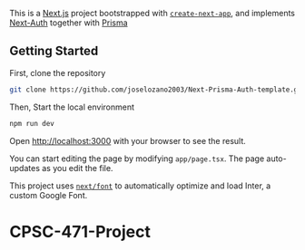 This is a [Next.js](https://nextjs.org/) project bootstrapped with [`create-next-app`](https://github.com/vercel/next.js/tree/canary/packages/create-next-app), and implements [Next-Auth](https://next-auth.js.org) together with [Prisma](https://www.prisma.io)

## Getting Started

First, clone the repository

```bash
git clone https://github.com/joselozano2003/Next-Prisma-Auth-template.git

```

Then, Start the local environment

```bash
npm run dev
```

Open [http://localhost:3000](http://localhost:3000) with your browser to see the result.

You can start editing the page by modifying `app/page.tsx`. The page auto-updates as you edit the file.

This project uses [`next/font`](https://nextjs.org/docs/basic-features/font-optimization) to automatically optimize and load Inter, a custom Google Font.

# CPSC-471-Project
